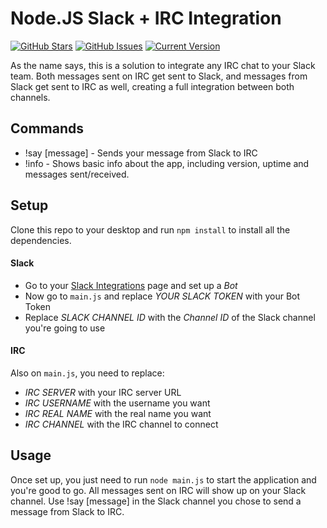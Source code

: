 Node.JS Slack + IRC Integration
===============================
[![GitHub Stars](https://img.shields.io/github/stars/IgorAntun/node-slack-irc.svg)](https://github.com/IgorAntun/node-slack-irc/stargazers) [![GitHub Issues](https://img.shields.io/github/issues/IgorAntun/node-slack-irc.svg)](https://github.com/IgorAntun/node-slack-irc/issues) [![Current Version](https://img.shields.io/badge/version-0.3.6-green.svg)](https://github.com/IgorAntun/node-chat)

As the name says, this is a solution to integrate any IRC chat to your Slack team. Both messages sent on IRC get sent to Slack, and messages from Slack get sent to IRC as well, creating a full integration between both channels.


## Commands
- !say [message] - Sends your message from Slack to IRC
- !info - Shows basic info about the app, including version, uptime and messages sent/received.

## Setup
Clone this repo to your desktop and run `npm install` to install all the dependencies.

#### Slack
 - Go to your [Slack Integrations](slack.com/services/new) page and set up a *Bot*
 - Now go to `main.js` and replace *YOUR SLACK TOKEN* with your Bot Token
 - Replace *SLACK CHANNEL ID* with the *Channel ID* of the Slack channel you're going to use

#### IRC
Also on `main.js`, you need to replace:
 - *IRC SERVER* with your IRC server URL
 - *IRC USERNAME* with the username you want
 - *IRC REAL NAME* with the real name you want
 - *IRC CHANNEL* with the IRC channel to connect


## Usage
Once set up, you just need to run `node main.js` to start the application and you're good to go.
All messages sent on IRC will show up on your Slack channel.
Use !say [message] in the Slack channel you chose to send a message from Slack to IRC.
